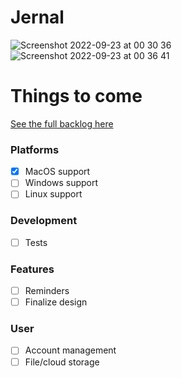 # Jernal

![Screenshot 2022-09-23 at 00 30 36](https://user-images.githubusercontent.com/5494102/191863116-4249f8c8-b83f-45db-9ce4-e2aa2be0227e.png)
![Screenshot 2022-09-23 at 00 36 41](https://user-images.githubusercontent.com/5494102/191863326-f9fb37bb-44e2-49e8-b7b2-ce8b98933547.png)


# Things to come 
[See the full backlog here](https://github.com/jonasborggren/jernal-desktop/projects)

### Platforms
- [x] MacOS support
- [ ] Windows support
- [ ] Linux support

### Development
- [ ] Tests

### Features
- [ ] Reminders
- [ ] Finalize design

### User
- [ ] Account management
- [ ] File/cloud storage 
